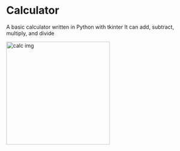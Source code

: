 # Calculator
A basic calculator written in Python with tkinter
It can add, subtract, multiply, and divide

<img width="276" alt="calc img" src="https://user-images.githubusercontent.com/64552980/118914005-1a6dd700-b8f0-11eb-8dc4-7b27c776efe7.png">

